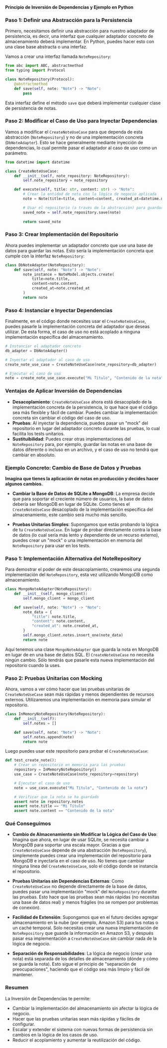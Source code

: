 **Principio de Inversión de Dependencias y Ejemplo en Python**

### Paso 1: Definir una Abstracción para la Persistencia
Primero, necesitamos definir una abstracción para nuestro adaptador de persistencia, es decir, una interfaz que cualquier adaptador concreto de almacenamiento deberá implementar. En Python, puedes hacer esto con una clase base abstracta o una interfaz.

Vamos a crear una interfaz llamada `NoteRepository`:

```python
from abc import ABC, abstractmethod
from typing import Protocol

class NoteRepository(Protocol):
    @abstractmethod
    def save(self, note: "Note") -> "Note":
        pass
```

Esta interfaz define el método `save` que deberá implementar cualquier clase de persistencia de notas.

### Paso 2: Modificar el Caso de Uso para Inyectar Dependencias
Vamos a modificar el `CreateNoteUseCase` para que dependa de esta abstracción (`NoteRepository`) y no de una implementación concreta (`DbNoteAdapter`). Esto se hace generalmente mediante inyección de dependencias, lo cual permite pasar el adaptador al caso de uso como un parámetro.

```python
from datetime import datetime

class CreateNoteUseCase:
    def __init__(self, note_repository: NoteRepository):
        self.note_repository = note_repository

    def execute(self, title: str, content: str) -> "Note":
        # Crear la entidad de nota con la lógica de negocio aplicada
        note = Note(title=title, content=content, created_at=datetime.now())

        # Usar el repositorio (a través de la abstracción) para guardar la nota
        saved_note = self.note_repository.save(note)
        
        return saved_note
```

### Paso 3: Crear Implementación del Repositorio
Ahora puedes implementar un adaptador concreto que use una base de datos para guardar las notas. Esto sería la implementación concreta que cumple con la interfaz `NoteRepository`:

```python
class DbNoteAdapter(NoteRepository):
    def save(self, note: "Note") -> "Note":
        note_instance = NoteModel.objects.create(
            title=note.title,
            content=note.content,
            created_at=note.created_at
        )
        return note
```

### Paso 4: Instanciar e Inyectar Dependencias
Finalmente, en el código donde necesites usar el `CreateNoteUseCase`, puedes pasarle la implementación concreta del adaptador que deseas utilizar. De esta forma, el caso de uso no está acoplado a ninguna implementación específica del almacenamiento.

```python
# Instanciar el adaptador concreto
db_adapter = DbNoteAdapter()

# Inyectar el adaptador al caso de uso
create_note_use_case = CreateNoteUseCase(note_repository=db_adapter)

# Ejecutar el caso de uso
note = create_note_use_case.execute("Mi Título", "Contenido de la nota")
```

### Ventajas de Aplicar Inversión de Dependencias

- **Desacoplamiento**: `CreateNoteUseCase` ahora está desacoplado de la implementación concreta de la persistencia, lo que hace que el código sea más flexible y fácil de cambiar. Puedes cambiar la implementación concreta sin cambiar el código del caso de uso.
- **Pruebas**: Al inyectar la dependencia, puedes pasar un "mock" del repositorio en lugar del adaptador concreto durante las pruebas, lo cual facilita los tests unitarios.
- **Sustituibilidad**: Puedes crear otras implementaciones del `NoteRepository` para, por ejemplo, guardar las notas en una base de datos diferente o incluso en un archivo, y el caso de uso no tendrá que cambiar en absoluto.

### Ejemplo Concreto: Cambio de Base de Datos y Pruebas

**Imagina que tienes la aplicación de notas en producción y decides hacer algunos cambios.**

- **Cambiar la Base de Datos de SQLite a MongoDB**: La empresa decide que para soportar el creciente número de usuarios, la base de datos debería ser MongoDB en lugar de SQLite. Como tienes el `CreateNoteUseCase` desacoplado de la implementación específica del almacenamiento, este cambio será mucho más sencillo.

- **Pruebas Unitarias Simples**: Supongamos que estás probando la lógica de tu `CreateNoteUseCase`. En lugar de probar directamente contra la base de datos (lo cual sería más lento y dependiente de un recurso externo), puedes crear un "mock" o una implementación en memoria del `NoteRepository` para usar en los tests.

### Paso 1: Implementación Alternativa del NoteRepository
Para demostrar el poder de este desacoplamiento, crearemos una segunda implementación del `NoteRepository`, esta vez utilizando MongoDB como almacenamiento.

```python
class MongoNoteAdapter(NoteRepository):
    def __init__(self, mongo_client):
        self.mongo_client = mongo_client

    def save(self, note: "Note") -> "Note":
        note_data = {
            "title": note.title,
            "content": note.content,
            "created_at": note.created_at,
        }
        self.mongo_client.notes.insert_one(note_data)
        return note
```

Aquí tenemos una clase `MongoNoteAdapter` que guarda la nota en MongoDB en lugar de en una base de datos SQL. El `CreateNoteUseCase` no necesita ningún cambio. Sólo tendrás que pasarle esta nueva implementación del repositorio cuando la uses.

### Paso 2: Pruebas Unitarias con Mocking
Ahora, vamos a ver cómo hacer que las pruebas unitarias de `CreateNoteUseCase` sean más rápidas y menos dependientes de recursos externos. Utilizaremos una implementación en memoria para simular el repositorio.

```python
class InMemoryNoteRepository(NoteRepository):
    def __init__(self):
        self.notes = []

    def save(self, note: "Note") -> "Note":
        self.notes.append(note)
        return note
```

Luego puedes usar este repositorio para probar el `CreateNoteUseCase`:

```python
def test_create_note():
    # Crear un repositorio en memoria para las pruebas
    repository = InMemoryNoteRepository()
    use_case = CreateNoteUseCase(note_repository=repository)

    # Ejecutar el caso de uso
    note = use_case.execute("Mi Título", "Contenido de la nota")

    # Verificar que la nota se ha guardado
    assert note in repository.notes
    assert note.title == "Mi Título"
    assert note.content == "Contenido de la nota"
```

### Qué Conseguimos

- **Cambio de Almacenamiento sin Modificar la Lógica del Caso de Uso**: Imagina que ahora, en lugar de usar SQLite, se necesita cambiar a MongoDB para soportar una escala mayor. Gracias a que `CreateNoteUseCase` depende de una abstracción (`NoteRepository`), simplemente puedes crear una implementación del repositorio para MongoDB e inyectarla en el caso de uso. No tienes que cambiar ninguna línea del `CreateNoteUseCase`, solo el código donde se instancia el repositorio.

- **Pruebas Unitarias sin Dependencias Externas**: Como `CreateNoteUseCase` no depende directamente de la base de datos, puedes pasar una implementación "mock" del `NoteRepository` durante las pruebas. Esto hace que las pruebas sean más rápidas (no necesitas una base de datos real) y menos frágiles (no se rompen por problemas de conexión).

- **Facilidad de Extensión**: Supongamos que en el futuro decides agregar almacenamiento en la nube (por ejemplo, Amazon S3) para tus notas o un caché temporal. Solo necesitas crear una nueva implementación de `NoteRepository` que guarde la información en Amazon S3, y después pasar esa implementación a `CreateNoteUseCase` sin cambiar nada de la lógica de negocio.

- **Separación de Responsabilidades**: La lógica de negocio (crear una nota) está separada de los detalles de almacenamiento (dónde y cómo se guarda la nota). Esto sigue el principio de "separación de preocupaciones", haciendo que el código sea más limpio y fácil de mantener.

### Resumen
La Inversión de Dependencias te permite:

- Cambiar la implementación del almacenamiento sin afectar la lógica de negocio.
- Hacer que las pruebas unitarias sean más rápidas y fáciles de configurar.
- Escalar y extender el sistema con nuevas formas de persistencia sin cambios en la lógica de los casos de uso.
- Reducir el acoplamiento y aumentar la reutilización del código.

